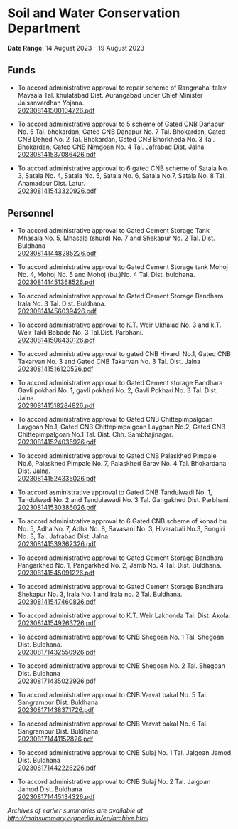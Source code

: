 # Soil and Water Conservation Department

**Date Range**: 14 August 2023 - 19 August 2023


## Funds
- To accord administrative approval to repair scheme of Rangmahal talav Mavsala Tal. khulatabad Dist. Aurangabad under Chief Minister Jalsanvardhan Yojana.\
  [202308141500104726.pdf](https://gr.maharashtra.gov.in/Site/Upload/Government%20Resolutions/English/202308141500104726.pdf)

- To accord administrative approval to 5 scheme of Gated CNB Danapur No. 5 Tal. bhokardan, Gated CNB Danapur No. 7 Tal. Bhokardan, Gated CNB Dehed No. 2 Tal. Bhokardan, Gated CNB Bhorkheda No. 3 Tal. Bhokardan, Gated CNB Nimgoan No. 4 Tal. Jafrabad Dist. Jalna.\
  [202308141537086426.pdf](https://gr.maharashtra.gov.in/Site/Upload/Government%20Resolutions/English/202308141537086426.pdf)

- To accord administrative approval to 6 gated CNB scheme of Satala No. 3, Satala No. 4, Satala No. 5, Satala No. 6, Satala No.7, Satala No. 8 Tal. Ahamadpur Dist. Latur.\
  [202308141543320926.pdf](https://gr.maharashtra.gov.in/Site/Upload/Government%20Resolutions/English/202308141543320926.pdf)

## Personnel
- To accord administrative approval to Gated Cement Storage Tank Mhasala No. 5, Mhasala (shurd) No. 7 and Shekapur No. 2 Tal. Dist. Buldhana\
  [202308141448285226.pdf](https://gr.maharashtra.gov.in/Site/Upload/Government%20Resolutions/English/202308141448285226.pdf)

- To accord administrative approval to Gated Cement Storage tank Mohoj No. 4, Mohoj No. 5 and Mohoj (bu.)No. 4 Tal. Dist. buldhana.\
  [202308141451368526.pdf](https://gr.maharashtra.gov.in/Site/Upload/Government%20Resolutions/English/202308141451368526.pdf)

- To accord administrative approval to Gated Cement Storage Bandhara Irala No. 3 Tal. Dist. Buldhana.\
  [202308141456039426.pdf](https://gr.maharashtra.gov.in/Site/Upload/Government%20Resolutions/English/202308141456039426.pdf)

- To accord administrative approval to K.T. Weir Ukhalad No. 3 and k.T. Weir Takli Bobade No. 3 Tal.Dist. Parbhani.\
  [202308141506430126.pdf](https://gr.maharashtra.gov.in/Site/Upload/Government%20Resolutions/English/202308141506430126.pdf)

- To accord administrative approval to gated CNB Hivardi No.1, Gated CNB Takarvan No. 3 and Gated CNB Takarvan No. 3 Tal. Dist. Jalna\
  [202308141516120526.pdf](https://gr.maharashtra.gov.in/Site/Upload/Government%20Resolutions/English/202308141516120526.pdf)

- To accord administrative approval to Gated Cement storage Bandhara Gavli pokhari No. 1, gavli pokhari No. 2, Gavli Pokhari No. 3 Tal. Dist. Jalna.\
  [202308141518284826.pdf](https://gr.maharashtra.gov.in/Site/Upload/Government%20Resolutions/English/202308141518284826.pdf)

- To accord administrative approval to Gated CNB Chittepimpalgoan Laygoan No.1, Gated CNB Chittepimpalgoan Laygoan No.2, Gated CNB Chittepimpalgoan No.1 Tal. Dist. Chh. Sambhajinagar.\
  [202308141524035926.pdf](https://gr.maharashtra.gov.in/Site/Upload/Government%20Resolutions/English/202308141524035926.pdf)

- To accord administrative approval to Gated CNB Palaskhed Pimpale No.6, Palaskhed Pimpale No. 7, Palaskhed Barav No. 4 Tal. Bhokardana Dist. Jalna.\
  [202308141524335026.pdf](https://gr.maharashtra.gov.in/Site/Upload/Government%20Resolutions/English/202308141524335026.pdf)

- To accord asministrative approval to Gated CNB Tandulwadi No. 1, Tandulwadi No. 2 and Tandulawadi No. 3 Tal. Gangakhed Dist. Parbhani.\
  [202308141530386026.pdf](https://gr.maharashtra.gov.in/Site/Upload/Government%20Resolutions/English/202308141530386026.pdf)

- To accord administrative approval to 6 Gated CNB scheme of konad bu. No. 5, Adha No. 7, Adha No. 8, Savasani No. 3, Hivarabali No.3, Songiri No. 3, Tal. Jafrabad Dist. Jalna.\
  [202308141539362326.pdf](https://gr.maharashtra.gov.in/Site/Upload/Government%20Resolutions/English/202308141539362326.pdf)

- To accord administrative approval to Gated Cement Storage Bandhara Pangarkhed No. 1, Pangarkhed No. 2, Jamb No. 4 Tal. Dist. Buldhana.\
  [202308141545091226.pdf](https://gr.maharashtra.gov.in/Site/Upload/Government%20Resolutions/English/202308141545091226.pdf)

- To accord administrative approval to Gated Cement Storage Bandhara Shekapur No. 3, Irala No. 1 and Irala no. 2 Tal. Buldhana.\
  [202308141547460826.pdf](https://gr.maharashtra.gov.in/Site/Upload/Government%20Resolutions/English/202308141547460826.pdf)

- To accord administrative approval to K.T. Weir Lakhonda Tal. Dist. Akola.\
  [202308141549263726.pdf](https://gr.maharashtra.gov.in/Site/Upload/Government%20Resolutions/English/202308141549263726.pdf)

- To accord administrative approval to CNB Shegoan No. 1 Tal. Shegoan Dist. Buldhana.\
  [202308171432550926.pdf](https://gr.maharashtra.gov.in/Site/Upload/Government%20Resolutions/English/202308171432550926.pdf)

- To accord administrative approval to CNB Shegoan No. 2 Tal. Shegoan Dist. Buldhana\
  [202308171435022926.pdf](https://gr.maharashtra.gov.in/Site/Upload/Government%20Resolutions/English/202308171435022926.pdf)

- To accord administrative approval to CNB Varvat bakal No. 5 Tal. Sangrampur Dist. Buldhana\
  [202308171438371726.pdf](https://gr.maharashtra.gov.in/Site/Upload/Government%20Resolutions/English/202308171438371726.pdf)

- To accord administrative approval to CNB Varvat bakal No. 6 Tal. Sangrampur Dist. Buldhana\
  [202308171441152826.pdf](https://gr.maharashtra.gov.in/Site/Upload/Government%20Resolutions/English/202308171441152826.pdf)

- To accord administrative approval to CNB Sulaj No. 1 Tal. Jalgoan Jamod Dist. Buldhana\
  [202308171442226226.pdf](https://gr.maharashtra.gov.in/Site/Upload/Government%20Resolutions/English/202308171442226226.pdf)

- To accord administrative approval to CNB Sulaj No. 2 Tal. Jalgoan Jamod Dist. Buldhana\
  [202308171445134326.pdf](https://gr.maharashtra.gov.in/Site/Upload/Government%20Resolutions/English/202308171445134326.pdf)


*Archives of earlier summaries are available at http://mahsummary.orgpedia.in/en/archive.html*